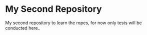 # My Second Repository
 My second repository to learn the ropes, for now only tests will be conducted here..
